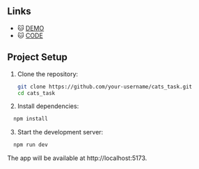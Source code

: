 ## Links

- 🐱 [DEMO](https://yuliiashatkovska.github.io/cats_task/) 
- 🐱 [CODE](https://github.com/YuliiaShatkovska/cats_task) 

## Project Setup

1. Clone the repository:
   ```bash
   git clone https://github.com/your-username/cats_task.git
   cd cats_task
   ```
2. Install dependencies:  
  ```bash
    npm install
  ```
3. Start the development server:
  ```bash
    npm run dev
  ```

The app will be available at http://localhost:5173.
